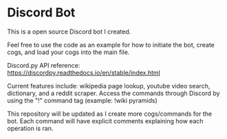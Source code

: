 # Discord Bot
This is a open source Discord bot I created.

Feel free to use the code as an example for how to initiate the bot, create cogs, and load your cogs into the main file.

Discord.py API reference: https://discordpy.readthedocs.io/en/stable/index.html

Current features include: wikipedia page lookup, youtube video search, dictionary, and a reddit scraper.
Access the commands through Discord by using the "!" command tag (example: !wiki pyramids)

This repository will be updated as I create more cogs/commands for the bot. Each command will have explicit comments explaining how each operation is ran. 
